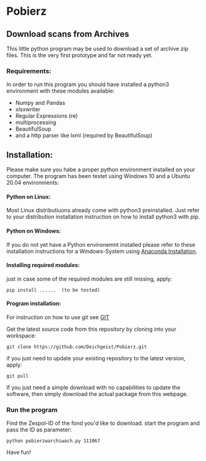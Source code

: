 # Pobierz

## Download scans from Archives

This little python program may be used to download a set of archive zip files.
This is the very first prototype and far not ready yet.


### Requirements:
In order to run this program you should have installed a python3 environment with these modules available:
* Numpy and Pandas
* xlsxwriter
* Regular Expressions (re)
* multiprocessing
* BeautifulSoup
* and a http parser like lxml (required by BeautifulSoup)

## Installation:
Please make sure you habe a proper python environment installed on your computer. 
The program has been testet using Windows 10 and a Ubuntu 20.04 environments:

#### Python on Linux:
Most Linux distributiuons already come with python3 preinstalled. 
Just refer to your distribution installation instruction on how to install python3 with pip.

#### Python on Windows:
If you do not yet have a Python environemnt installed please refer to these installation instructions for a Windows-System using
[Anaconda Installation](https://docs.anaconda.com/anaconda/install/windows/).

#### Installing required modules:
just in case some of the required modules are still missing, apply:
```
pip install ......  (to be tested)
```

#### Program installation:
For instruction on how to use git see [GIT](https://git-scm.com/)

Get the latest source code from this repository by cloning into your workspace:
```
git clone https://github.com/Deichgeist/Pobierz.git
```
if you just need to update your existing repository to the latest version, apply:
```
git pull
```

If you just need a simple download with no capabilities to update the software, then simply download the actual package from this webpage.

### Run the program
Find the Zespol-ID of the fond you'd like to download.
start the program and pass the ID as parameter:
```
python pobierzwarchiwach.py 111067
```

Have fun!
